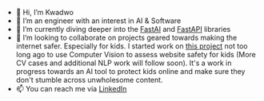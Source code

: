 - 👋 Hi, I’m Kwadwo
- 👀 I’m an engineer with an interest in AI & Software
- 🌱 I’m currently diving deeper into the [FastAI](https://www.fast.ai/) and [FastAPI](https://fastapi.tiangolo.com/) libraries
- 💞️ I’m looking to collaborate on projects geared towards making the internet safer. Especially for kids. I started work on [this project](https://huggingface.co/spaces/KayO/WebsiteImageSafetyAnalyzer) not too long ago to use Computer Vision to assess website safety for kids (More CV cases and additional NLP work will follow soon).
It's a work in progress towards an AI tool to protect kids online and make sure they don't stumble across unwholesome content.
- 📫 You can reach me via [LinkedIn](https://www.linkedin.com/in/kwadwo-agyapon-ntra/)

<!---
KayO-GH/KayO-GH is a ✨ special ✨ repository because its `README.md` (this file) appears on your GitHub profile.
You can click the Preview link to take a look at your changes.
--->

